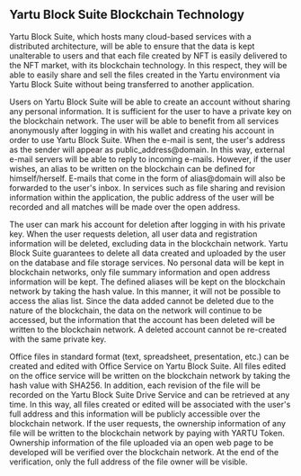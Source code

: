 ## Yartu Block Suite Blockchain Technology

Yartu Block Suite, which hosts many cloud-based services with a distributed architecture, will be able to ensure that the data is kept unalterable to users and that each file created by NFT is easily delivered to the NFT market, with its blockchain technology. In this respect, they will be able to easily share and sell the files created in the Yartu environment via Yartu Block Suite without being transferred to another application.

Users on Yartu Block Suite will be able to create an account without sharing any personal information. It is sufficient for the user to have a private key on the blockchain network. The user will be able to benefit from all services anonymously after logging in with his wallet and creating his account in order to use Yartu Block Suite. When the e-mail is sent, the user's address as the sender will appear as public\_address@domain. In this way, external e-mail servers will be able to reply to incoming e-mails. However, if the user wishes, an alias to be written on the blockchain can be defined for himself/herself. E-mails that come in the form of alias@domain will also be forwarded to the user's inbox. In services such as file sharing and revision information within the application, the public address of the user will be recorded and all matches will be made over the open address.

The user can mark his account for deletion after logging in with his private key. When the user requests deletion, all user data and registration information will be deleted, excluding data in the blockchain network. Yartu Block Suite guarantees to delete all data created and uploaded by the user on the database and file storage services. No personal data will be kept in blockchain networks, only file summary information and open address information will be kept. The defined aliases will be kept on the blockchain network by taking the hash value. In this manner, it will not be possible to access the alias list. Since the data added cannot be deleted due to the nature of the blockchain, the data on the network will continue to be accessed, but the information that the account has been deleted will be written to the blockchain network. A deleted account cannot be re-created with the same private key.

Office files in standard format (text, spreadsheet, presentation, etc.) can be created and edited with Office Service on Yartu Block Suite. All files edited on the office service will be written on the blockchain network by taking the hash value with SHA256. In addition, each revision of the file will be recorded on the Yartu Block Suite Drive Service and can be retrieved at any time. In this way, all files created or edited will be associated with the user's full address and this information will be publicly accessible over the blockchain network. If the user requests, the ownership information of any file will be written to the blockchain network by paying with YARTU Token. Ownership information of the file uploaded via an open web page to be developed will be verified over the blockchain network. At the end of the verification, only the full address of the file owner will be visible.
